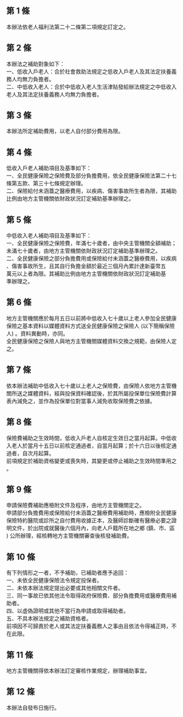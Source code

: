 第 1 條
-------
本辦法依老人福利法第二十二條第二項規定訂定之。

第 2 條
-------
本辦法之補助對象如下：  
一、低收入戶老人：合於社會救助法規定之低收入戶老人及其法定扶養義  
    務人均無力負擔者。  
二、中低收入老人：合於中低收入老人生活津貼發給辦法規定之中低收入  
    老人及其法定扶養義務人均無力負擔者。

第 3 條
-------
本辦法所定補助費用，以老人自付部分費用為限。

第 4 條
-------
低收入戶老人補助項目及基準如下：  
一、全民健康保險之保險費及部分負擔費用，依全民健康保險法第二十七  
    條第五款、第三十七條規定辦理。  
二、保險給付未涵蓋之醫療費用，以疾病、傷害事故所生者為限，其補助  
    比例由地方主管機關依財政狀況訂定補助基準辦理之。

第 5 條
-------
中低收入老人補助項目及基準如下：  
一、全民健康保險之保險費，年滿七十歲者，由中央主管機關全額補助；  
    未滿七十歲者，由地方主管機關依財政狀況訂定補助基準辦理之。  
二、全民健康保險之部分負擔費用或保險給付未涵蓋之醫療費用，以疾病  
    、傷害事故所生，且其自行負擔金額於最近三個月內累計達新臺幣五  
    萬元以上者為限。其補助比例由地方主管機關依財政狀況訂定補助基  
    準辦理之。

第 6 條
-------
地方主管機關應於每月五日以前將中低收入七十歲以上老人參加全民健康  
保險之基本資料以媒體資料方式送全民健康保險之保險人 (以下簡稱保險  
人) 。資料異動時，亦同。  
全民健康保險之保險人與地方主管機關媒體資料交換之規範，由保險人定  
之。

第 7 條
-------
依本辦法補助中低收入七十歲以上老人之保險費，由保險人依地方主管機  
關所送之媒體資料，經與投保資料確認後，於其所屬投保單位保險費計算  
表內減免之，並作為投保單位對當事人減免收取保險費之依據。

第 8 條
-------
保險費補助之生效時間，低收入戶老人自核定生效日之當月起算。中低收  
入老人於當月十五日以前核定通過者，自當月起算；於十六日以後核定通  
過者，自次月起算。  
前項規定於補助資格變更或喪失時，其變更或停止補助之生效時間準用之  
。

第 9 條
-------
申請保險費補助應檢附文件及程序，由地方主管機關定之。  
申請部分負擔費用或保險給付未涵蓋之醫療費用補助時，應檢附全民健康  
保險特約醫院或診所之自付費用收據正本，及醫師診斷確有醫療必要之證  
明文件，於出院或就醫後六個月內，向老人戶籍所在地之鄉 (鎮、市、區  
) 公所辦理，經核轉地方主管機關審查後核發補助費。

第 10 條
--------
有下列情形之一者，不予補助，已補助者應予追回：  
一、未依全民健康保險法令規定投保者。  
二、未依本辦法規定提出必要或其他相關文件者。  
三、同一事故已依其他法令取得政府保險費、部分負擔費用或醫療費用補  
    助者。  
四、以虛偽證明或其他不當行為申請或取得補助者。  
五、不具本辦法規定之補助資格者。  
前項因不可歸責於老人或其法定扶養義務人之事由且依法令得補正時，不  
在此限。

第 11 條
--------
地方主管機關得依本辦法訂定審核作業規定，辦理補助事宜。

第 12 條
--------
本辦法自發布日施行。

